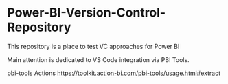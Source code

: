 # Power-BI-Version-Control-Repository
This repository is a place to test VC approaches for Power BI


Main attention is dedicated to VS Code integration via PBI Tools.

pbi-tools Actions https://toolkit.action-bi.com/pbi-tools/usage.html#extract